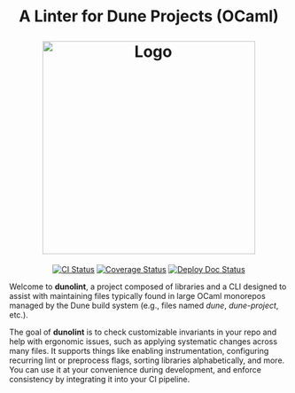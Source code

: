 <h1 align="center">
  <p align="center">A Linter for Dune Projects (OCaml)</p>
  <img
    src="./img/dunolint.jpg?raw=true"
    width='384'
    alt="Logo"
  />
</h1>

<p align="center">
  <a href="https://github.com/mbarbin/dunolint/actions/workflows/ci.yml"><img src="https://github.com/mbarbin/dunolint/workflows/ci/badge.svg" alt="CI Status"/></a>
  <a href="https://coveralls.io/github/mbarbin/dunolint?branch=main"><img src="https://coveralls.io/repos/github/mbarbin/dunolint/badge.svg?branch=main" alt="Coverage Status"/></a>
  <a href="https://github.com/mbarbin/dunolint/actions/workflows/deploy-doc.yml"><img src="https://github.com/mbarbin/dunolint/workflows/deploy-doc/badge.svg" alt="Deploy Doc Status"/></a>
</p>

Welcome to **dunolint**, a project composed of libraries and a CLI designed to assist with maintaining files typically found in large OCaml monorepos managed by the Dune build system (e.g., files named *dune*, *dune-project*, etc.).

The goal of **dunolint** is to check customizable invariants in your repo and help with ergonomic issues, such as applying systematic changes across many files. It supports things like enabling instrumentation, configuring recurring lint or preprocess flags, sorting libraries alphabetically, and more. You can use it at your convenience during development, and enforce consistency by integrating it into your CI pipeline.
